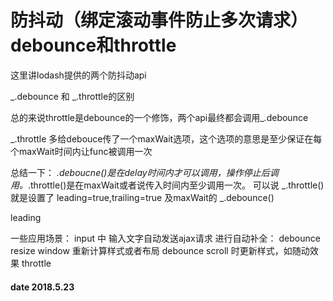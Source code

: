 # 防抖动（绑定滚动事件防止多次请求）debounce和throttle

这里讲lodash提供的两个防抖动api

_.debounce 和 _.throttle的区别

总的来说throttle是debounce的一个修饰，两个api最终都会调用_.debounce

_.throttle 多给debouce传了一个maxWait选项，这个选项的意思是至少保证在每个maxWait时间内让func被调用一次


总结一下： _.deboucne()是在delay时间内才可以调用，操作停止后调用。_.throttle()是在maxWait或者说传入时间内至少调用一次。
可以说 _.throttle()就是设置了 leading=true,trailing=true 及maxWait的 _.debounce()

leading

一些应用场景：
	input 中 输入文字自动发送ajax请求 进行自动补全： debounce
    resize window 重新计算样式或者布局 debounce
    scroll 时更新样式，如随动效果 throttle

#### date 2018.5.23